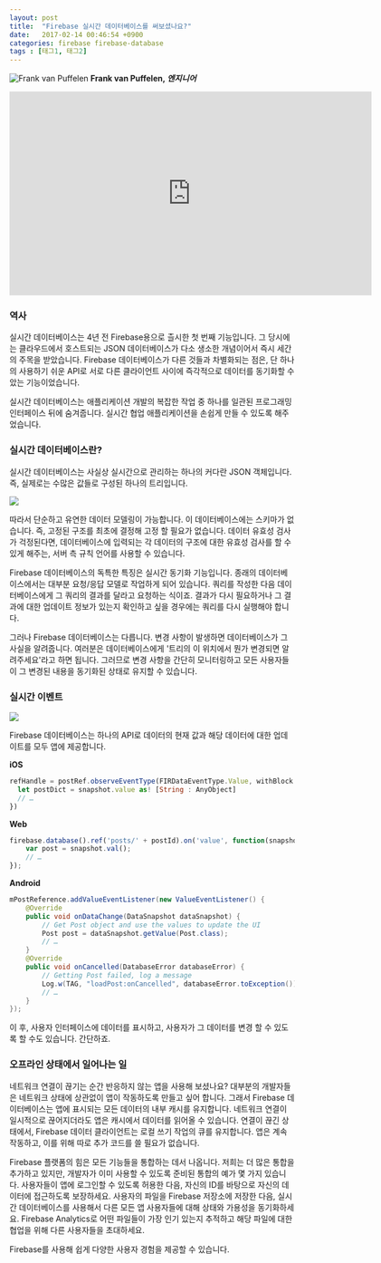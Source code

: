 ```yaml
---
layout: post
title:  "Firebase 실시간 데이터베이스를 써보셨나요?"
date:   2017-02-14 00:46:54 +0900
categories: firebase firebase-database
tags : [태그1, 태그2]
---
```


![Frank van Puffelen](https://3.bp.blogspot.com/-5x5tvtsSz98/VxfJYoUYPWI/AAAAAAAABLg/_wqjW4FuMVEPoK0XA_2Ls7r9H6t51ukawCLcB/s1600/frank_puffelen.jpg)
**Frank van Puffelen, _엔지니어_**

<iframe allowfullscreen="" frameborder="0" height="360" src="https://www.youtube.com/embed/U5aeM5dvUpA" width="640" kwframeid="2"></iframe>  

### 역사

실시간 데이터베이스는 4년 전 Firebase용으로 츨시한 첫 번째 기능입니다. 그 당시에는 클라우드에서 호스트되는 JSON 데이터베이스가 다소 생소한 개념이어서 즉시 세간의 주목을 받았습니다. Firebase 데이터베이스가 다른 것들과 차별화되는 점은, 단 하나의 사용하기 쉬운 API로 서로 다른 클라이언트 사이에 즉각적으로 데이터를 동기화할 수 았는 기능이었습니다.  

실시간 데이터베이스는 애플리케이션 개발의 복잡한 작업 중 하나를 일관된 프로그래밍 인터페이스 뒤에 숨겨줍니다. 실시간 협업 애플리케이션을 손쉽게 만들 수 있도록 해주었습니다.  

### 실시간 데이터베이스란?

실시간 데이터베이스는 사실상 실시간으로 관리하는 하나의 커다란 JSON 객체입니다. 즉, 실제로는 수많은 값들로 구성된 하나의 트리입니다.  

[![](https://2.bp.blogspot.com/-BpOd0fVKpuo/V3_cRGrFODI/AAAAAAAAAIk/ll6L0gj2WY4Ki_97sMCufmndxqQa8xO-gCLcB/s320/json-tree.jpg)](https://2.bp.blogspot.com/-BpOd0fVKpuo/V3_cRGrFODI/AAAAAAAAAIk/ll6L0gj2WY4Ki_97sMCufmndxqQa8xO-gCLcB/s1600/json-tree.jpg)

따라서 단순하고 유연한 데이터 모델링이 가능합니다. 이 데이터베이스에는 스키마가 없습니다. 즉, 고정된 구조를 최초에 결정해 고정 할 필요가 없습니다. 데이터 유효성 검사가 걱정된다면, 데이터베이스에 입력되는 각 데이터의 구조에 대한 유효성 검사를 할 수 있게 해주는, 서버 측 규칙 언어를 사용할 수 있습니다.  

Firebase 데이터베이스의 독특한 특징은 실시간 동기화 기능입니다. 종래의 데이터베이스에서는 대부분 요청/응답 모델로 작업하게 되어 있습니다. 쿼리를 작성한 다음 데이터베이스에게 그 쿼리의 결과를 달라고 요청하는 식이죠. 결과가 다시 필요하거나 그 결과에 대한 업데이트 정보가 있는지 확인하고 싶을 경우에는 쿼리를 다시 실행해야 합니다.  

그러나 Firebase 데이터베이스는 다릅니다. 변경 사항이 발생하면 데이터베이스가 그 사실을 알려줍니다. 여러분은 데이터베이스에게 '트리의 이 위치에서 뭔가 변경되면 알려주세요'라고 하면 됩니다. 그러므로 변경 사항을 간단히 모니터링하고 모든 사용자들이 그 변경된 내용을 동기화된 상태로 유지할 수 있습니다.  

### 실시간 이벤트

[![](https://2.bp.blogspot.com/-pFdbGJb1MmI/V3_d7d6s_bI/AAAAAAAAAIw/7U1JypLEDe0AagSkOhSNZHgWUIzufj_TwCLcB/s320/realtime-data.gif)](https://2.bp.blogspot.com/-pFdbGJb1MmI/V3_d7d6s_bI/AAAAAAAAAIw/7U1JypLEDe0AagSkOhSNZHgWUIzufj_TwCLcB/s1600/realtime-data.gif)

Firebase 데이터베이스는 하나의 API로 데이터의 현재 값과 해당 데이터에 대한 업데이트를 모두 앱에 제공합니다.  

**iOS**  

```js
refHandle = postRef.observeEventType(FIRDataEventType.Value, withBlock: { (snapshot) in
  let postDict = snapshot.value as! [String : AnyObject]
  // …
})
```

**Web**  

```js
firebase.database().ref('posts/' + postId).on('value', function(snapshot) {
    var post = snapshot.val();
    // …
});
```

**Android**  

```java
mPostReference.addValueEventListener(new ValueEventListener() {
    @Override
    public void onDataChange(DataSnapshot dataSnapshot) {
        // Get Post object and use the values to update the UI
        Post post = dataSnapshot.getValue(Post.class);
        // …
    }
    @Override
    public void onCancelled(DatabaseError databaseError) {
        // Getting Post failed, log a message
        Log.w(TAG, "loadPost:onCancelled", databaseError.toException());
        // …
    }
});
```

이 후, 사용자 인터페이스에 데이터를 표시하고, 사용자가 그 데이터를 변경 할 수 있도록 할 수도 있습니다. 간단하죠.  

### 오프라인 상태에서 일어나는 일

네트워크 연결이 끊기는 순간 반응하지 않는 앱을 사용해 보셨나요? 대부분의 개발자들은 네트워크 상태에 상관없이 앱이 작동하도록 만들고 싶어 합니다. 그래서 Firebase 데이터베이스는 앱에 표시되는 모든 데이터의 내부 캐시를 유지합니다. 네트워크 연결이 일시적으로 끊어지더라도 앱은 캐시에서 데이터를 읽어올 수 있습니다. 연결이 끊긴 상태에서, Firebase 데이터 클라이언트는 로컬 쓰기 작업의 큐를 유지합니다. 앱은 계속 작동하고, 이를 위해 따로 추가 코드를 쓸 필요가 없습니다.  

Firebase 플랫폼의 힘은 모든 기능들을 통합하는 데서 나옵니다. 저희는 더 많은 통합을 추가하고 있지만, 개발자가 이미 사용할 수 있도록 준비된 통합의 예가 몇 가지 있습니다. 사용자들이 앱에 로그인할 수 있도록 허용한 다음, 자신의 ID를 바탕으로 자신의 데이터에 접근하도록 보장하세요. 사용자의 파일을 Firebase 저장소에 저장한 다음, 실시간 데이터베이스를 사용해서 다른 모든 앱 사용자들에 대해 상태와 가용성을 동기화하세요. Firebase Analytics로 어떤 파일들이 가장 인기 있는지 추적하고 해당 파일에 대한 협업을 위해 다른 사용자들을 초대하세요.  

Firebase를 사용해 쉽게 다양한 사용자 경험을 제공할 수 있습니다.
